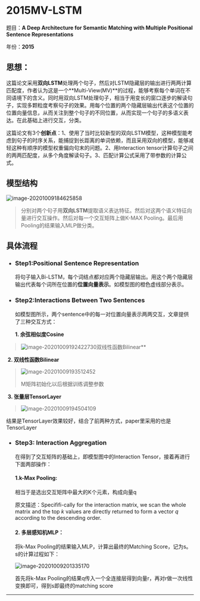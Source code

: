 # 2015MV-LSTM

题目：**A Deep Architecture for Semantic Matching with Multiple Positional Sentence Representations**

年份：**2015**

## 思想：

这篇论文采用**双向LSTM**处理两个句子，然后对LSTM隐藏层的输出进行两两计算匹配度，作者认为这是一个**Multi-View(MV)**的过程，能够考察每个单词在不同语境下的含义。同时用双向LSTM处理句子，相当于用变长的窗口逐步的解读句子，实现多颗粒度考察句子的效果。用每个位置的两个隐藏层输出代表这个位置的位置向量信息，从而关注到整个句子的不同位置，从而实现一个句子的多语义表达。在此基础上进行交互，分类。

这篇论文有3个**创新点**：1、使用了当时比较新型的双向LSTM模型，这种模型能考虑到句子的时序关系，能捕捉到长距离的单词依赖，而且采用双向的模型，能够减轻这种有顺序的模型权重偏向句末的问题。2、用Interaction tensor计算句子之间的两两匹配度，从多个角度解读句子。3、匹配计算公式采用了带参数的计算公式。

## 模型结构

![image-20201009184625858](D:\Dev\typoraspace\notes\NLP\Text_Matching\2015MV-LSTM\imgs\模型结构.png)

> 分别对两个句子用**双向LSTM**提取语义表达特征。然后对这两个语义特征向量进行交互操作。然后对每一个交互矩阵上做K-MAX Pooling。最后用Pooling的结果输入MLP做分类。

## 具体流程

+ ### Step1:**Positional Sentence Representation**

  将句子输入Bi-LSTM，每个词结点都对应两个隐藏层输出。用这个两个隐藏层输出代表每个词所在位置的**位置向量表示**。如模型图的橙色虚线部分表示。

+ ### Step2:**Interactions Between Two Sentences**

  如模型图所示，两个sentence中的每一对位置向量表示两两交互，文章提供了三种交互方式：

  **1. 余弦相似度Cosine**

> ![image-20201009192422730](D:\Dev\typoraspace\notes\NLP\Text_Matching\2015MV-LSTM\imgs\余弦相似度.png)双线性函数Bilinear**

​	  **2. 双线性函数Bilinear**

> ![image-20201009193512452](D:\Dev\typoraspace\notes\NLP\Text_Matching\2015MV-LSTM\imgs\Bilinear.png)
>
> M矩阵初始化以后根据训练调整参数

​    **3. 张量层TensorLayer**

> ![image-20201009194504109](D:\Dev\typoraspace\notes\NLP\Text_Matching\2015MV-LSTM\imgs\张量层.png)

结果是TensorLayer效果较好，结合了前两种方式，paper里采用的也是TensorLayer

+ ### Step3: **Interaction Aggregation**

  在得到了交互矩阵的基础上，即模型图中的Interaction Tensor，接着再进行下面两部操作：

  #### 1.k-Max Pooling:
  
  相当于是选出交互矩阵中最大的K个元素，构成向量q
  
  原文描述：Specififi-cally for the interaction matrix, we scan the whole matrix and the top *k* values are directly returned to form a vector *q* according to the descending order.
  
  
  
  #### 2. 多层感知机MLP：
  
  将k-Max Pooling的结果输入MLP，计算出最终的Matching Score，记为s。s的计算过程如下：
  
  ![image-20201009201335170](D:\Dev\typoraspace\notes\NLP\Text_Matching\2015MV-LSTM\imgs\matching_score.png)
  
   首先将k-Max Pooling的结果q传入一个全连接层得到向量r，再对r做一次线性变换即可，得到s即最终的matching score
  
***

